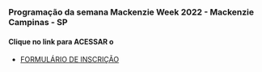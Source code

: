 ### Programação da semana Mackenzie Week 2022 - Mackenzie Campinas - SP
#### Clique no link para ACESSAR o
- [FORMULÁRIO DE INSCRIÇÃO](https://bit.ly/mackweek22)
